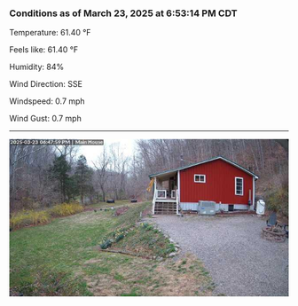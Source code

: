 ### Conditions as of March 23, 2025 at 6:53:14 PM CDT 

Temperature: 61.40 &deg;F

Feels like: 61.40 &deg;F

Humidity: 84%

Wind Direction: SSE

Windspeed: 0.7 mph

Wind Gust: 0.7 mph

---

<img src="./images/latest.jpeg"/>


